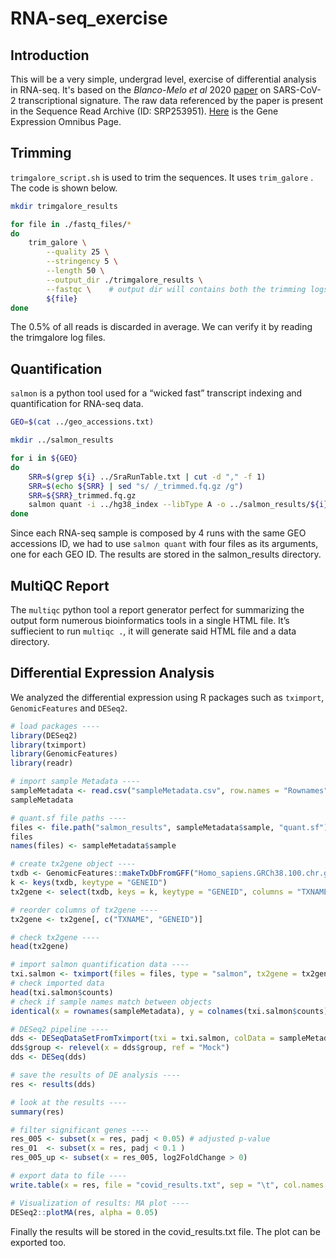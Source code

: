 # RNA-seq_exercise
## Introduction

This will be a very simple, undergrad level, exercise of differential analysis in RNA-seq. It's based on the *Blanco-Melo et al* 2020 [paper](www.biorxiv.org/content/10.1101/2020.03.24.004655v1.full) on SARS-CoV-2 transcriptional signature. The raw data referenced by the paper is present in the Sequence Read Archive (ID: SRP253951). [Here](https://www.ncbi.nlm.nih.gov/geo/query/acc.cgi?acc=GSE147507) is the Gene Expression Omnibus Page.

## Trimming

`trimgalore_script.sh` is used to trim the sequences. It uses `trim_galore` . The code is shown below.

```sh
mkdir trimgalore_results

for file in ./fastq_files/*
do 
    trim_galore \
        --quality 25 \
        --stringency 5 \
        --length 50 \
        --output_dir ./trimgalore_results \
        --fastqc \    # output dir will contains both the trimming logs and fastqc results
        ${file}
done
```

The 0.5% of all reads is discarded in average. We can verify it by reading the trimgalore log files.

## Quantification

`salmon` is a python tool used for a “wicked fast” transcript indexing and quantification for RNA-seq data.

```sh
GEO=$(cat ../geo_accessions.txt)

mkdir ../salmon_results

for i in ${GEO}
do
    SRR=$(grep ${i} ../SraRunTable.txt | cut -d "," -f 1)
    SRR=$(echo ${SRR} | sed "s/ /_trimmed.fq.gz /g")
    SRR=${SRR}_trimmed.fq.gz
    salmon quant -i ../hg38_index --libType A -o ../salmon_results/${i} -r ${SRR}
done
```

Since each RNA-seq sample is composed by 4 runs with the same GEO accessions ID, we had to use `salmon quant` with four files as its arguments, one for each GEO ID. The results are stored in the salmon_results directory.

## MultiQC Report

The `multiqc` python tool a report generator perfect for summarizing the output form numerous bioinformatics tools in a single HTML file. It’s suffiecient to run `multiqc .`, it will generate said HTML file and a data directory.

## Differential Expression Analysis

We analyzed the differential expression using R packages such as `tximport`, `GenomicFeatures` and `DESeq2`.

```r
# load packages ----
library(DESeq2)
library(tximport)
library(GenomicFeatures)
library(readr)

# import sample Metadata ----
sampleMetadata <- read.csv("sampleMetadata.csv", row.names = "Rownames")
sampleMetadata

# quant.sf file paths ----
files <- file.path("salmon_results", sampleMetadata$sample, "quant.sf")
files
names(files) <- sampleMetadata$sample

# create tx2gene object ----
txdb <- GenomicFeatures::makeTxDbFromGFF("Homo_sapiens.GRCh38.100.chr.gtf")
k <- keys(txdb, keytype = "GENEID")
tx2gene <- select(txdb, keys = k, keytype = "GENEID", columns = "TXNAME")

# reorder columns of tx2gene ----
tx2gene <- tx2gene[, c("TXNAME", "GENEID")]

# check tx2gene ----
head(tx2gene)

# import salmon quantification data ----
txi.salmon <- tximport(files = files, type = "salmon", tx2gene = tx2gene, ignoreTxVersion = TRUE)
# check imported data
head(txi.salmon$counts)
# check if sample names match between objects
identical(x = rownames(sampleMetadata), y = colnames(txi.salmon$counts))

# DESeq2 pipeline ----
dds <- DESeqDataSetFromTximport(txi = txi.salmon, colData = sampleMetadata, design = ~group)
dds$group <- relevel(x = dds$group, ref = "Mock")
dds <- DESeq(dds)

# save the results of DE analysis ----
res <- results(dds)

# look at the results ----
summary(res)

# filter significant genes ----
res_005 <- subset(x = res, padj < 0.05) # adjusted p-value
res_01  <- subset(x = res, padj < 0.1 )
res_005_up <- subset(x = res_005, log2FoldChange > 0)

# export data to file ----
write.table(x = res, file = "covid_results.txt", sep = "\t", col.names = NA)

# Visualization of results: MA plot ----
DESeq2::plotMA(res, alpha = 0.05)
```

Finally the results will be stored in the covid_results.txt file. The plot can be exported too.
